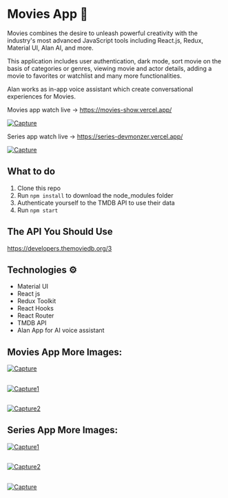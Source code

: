 # Movies App 🎥

Movies combines the desire to unleash powerful creativity with the industry's most advanced JavaScript tools including React.js, Redux, Material UI, Alan AI, and more.

This application includes user authentication, dark mode, sort movie on the basis of categories or genres, viewing movie and actor details, adding a movie to favorites or watchlist and many more functionalities.

Alan works as in-app voice assistant which create conversational experiences for Movies.
  
Movies app watch live -> https://movies-show.vercel.app/

<a href="https://ibb.co/t23x9WC"><img src="https://i.ibb.co/4SJYH5N/Capture.jpg" alt="Capture" border="0"></a>

Series app watch live -> https://series-devmonzer.vercel.app/

<a href="https://ibb.co/6PQTgWc"><img src="https://i.ibb.co/9TP1srm/Capture.jpg" alt="Capture" border="0"></a> 

## What to do  
1. Clone this repo     
2. Run `npm install` to download the node_modules folder  
3. Authenticate yourself to the TMDB API to use their data
4. Run `npm start`

## The API You Should Use 
https://developers.themoviedb.org/3

## Technologies ⚙️   
 
* Material UI
* React js
* Redux Toolkit
* React Hooks
* React Router
* TMDB API
* Alan App for AI voice assistant 

## Movies App More Images:

<a href="https://ibb.co/qpqHhxL"><img src="https://i.ibb.co/FzZQcnk/Capture.jpg" alt="Capture" border="0"></a>
##
<a href="https://ibb.co/gvXwLxq"><img src="https://i.ibb.co/7gTVdqM/Capture1.jpg" alt="Capture1" border="0"></a>
##
<a href="https://ibb.co/0XPrCV5"><img src="https://i.ibb.co/PYBgczk/Capture2.jpg" alt="Capture2" border="0"></a>
##
## Series App More Images:
<a href="https://ibb.co/XsZyy46"><img src="https://i.ibb.co/SnXQQxH/Capture1.jpg" alt="Capture1" border="0"></a>
##
<a href="https://ibb.co/nz1SP4H"><img src="https://i.ibb.co/r4pJdqC/Capture2.jpg" alt="Capture2" border="0"></a>
##
<a href="https://ibb.co/t4KDgjP"><img src="https://i.ibb.co/DtWQhcg/Capture.jpg" alt="Capture" border="0"></a>
